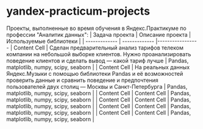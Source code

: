 # yandex-practicum-projects
Проекты, выполненные во время обучения в Яндекс.Практикуме по профессии "Аналитик данных":
| Задача проекта  | Описание проекта | Используемые библиотеки |
| ------------- | ------------- |-----------------
| Content Cell  | Сделан предварительный анализ тарифов телеком компании на небольшой выборке клиентов. Нужно проанализировать поведение клиентов и сделать вывод — какой тариф лучше  | Pandas, matplotlib, numpy, scipy, seaborn  |
| Content Cell  | На реальных данных Яндекс.Музыки c помощью библиотеки Pandas и её возможностей проверить данные и сравнить поведение и предпочтения пользователей двух столиц — Москвы и Санкт-Петербурга  | Pandas, matplotlib, numpy, scipy, seaborn  |
| Content Cell  | Content Cell  | Pandas, matplotlib, numpy, scipy, seaborn  |
| Content Cell  | Content Cell  | Pandas, matplotlib, numpy, scipy, seaborn  |
| Content Cell  | Content Cell  | Pandas, matplotlib, numpy, scipy, seaborn  |
| Content Cell  | Content Cell  | Pandas, matplotlib, numpy, scipy, seaborn  |
